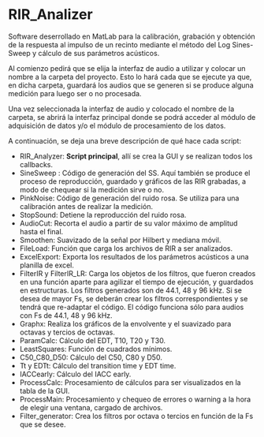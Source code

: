 # RIR_Analizer
Software deserrollado en MatLab para la calibración, grabación y obtención de la respuesta al impulso de un recinto mediante el método del Log Sines-Sweep y cálculo de sus parámetros acústicos.

Al comienzo pedirá que se elija la interfaz de audio a utilizar y colocar un nombre a la carpeta del proyecto. Esto lo hará cada que se ejecute ya que, en dicha carpeta, guardará los audios que se generen si se produce alguna medición para luego ser o no procesada.

Una vez seleccionada la interfaz de audio y colocado el nombre de la carpeta, se abrirá la interfaz principal donde se podrá acceder al módulo de adquisición de datos y/o el módulo de procesamiento de los datos.

A continuación, se deja una breve descripción de qué hace cada script:

- RIR_Analyzer: $\textbf{Script principal}$, allí se crea la GUI y se realizan todos los callbacks.
- SineSweep : Código de generación del SS. Aquí también se produce el proceso de reproducción, guardado y gráficos de
las RIR grabadas, a modo de chequear si la medición sirve o no.
- PinkNoise: Código de generación del ruido rosa. Se utiliza para una calibración antes de realizar la medición.
- StopSound: Detiene la reproducción del ruido rosa.
- AudioCut: Recorta el audio a partir de su valor máximo de amplitud hasta el final.
- Smoothen: Suavizado de la señal por Hilbert y mediana móvil.
- FileLoad: Función que carga los archivos de RIR a ser analizados.
- ExcelExport: Exporta los resultados de los parámetros acústicos a una planilla de excel.
- FilterIR y FilterIR_LR: Carga los objetos de los filtros, que fueron creados en una función aparte para agilizar
el tiempo de ejecución, y guardados en estructuras. Los filtros generados son de 44.1, 48 y 96 kHz. Si se desea de mayor Fs, se deberán crear los
filtros correspondientes y se tendrá que re-adaptar el código. El código funciona sólo para audios con Fs de 44.1, 48 y 96 kHz.
- Graphx: Realiza los gráficos de la envolvente y el suavizado para octavas y tercios de octavas.
- ParamCalc: Cálculo del EDT, T10, T20 y T30.
- LeastSquares: Función de cuadrados mínimos.
- C50_C80_D50: Cálculo del C50, C80 y D50.
- Tt y EDTt: Cálculo del transition time y EDT time.
- IACCearly: Cálculo del IACC early.
- ProcessCalc: Procesamiento de cálculos para ser visualizados en la tabla de la GUI.
- ProcessMain: Procesamiento y chequeo de errores o warning a la hora de elegir una ventana, cargado de archivos.
- Filter_generator: Crea los filtros por octava o tercios en función de la Fs que se desee.

